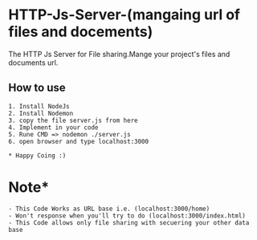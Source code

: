 # HTTP-Js-Server-(mangaing url of files and docements)
The HTTP Js Server for File sharing.Mange your project's files and documents url. 

## How to use
```
1. Install NodeJs
2. Install Nodemon
3. copy the file server.js from here
4. Implement in your code
5. Rune CMD => nodemon ./server.js
6. open browser and type localhost:3000

* Happy Coing :)
```
# Note*
```
- This Code Works as URL base i.e. (localhost:3000/home)
- Won't response when you'll try to do (localhost:3000/index.html)
- This Code allows only file sharing with secuering your other data base
```
